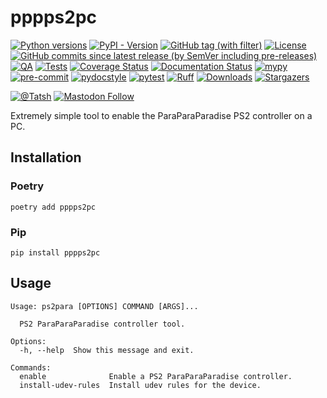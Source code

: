 # pppps2pc

[![Python versions](https://img.shields.io/pypi/pyversions/pppps2pc.svg?color=blue&logo=python&logoColor=white)](https://www.python.org/)
[![PyPI - Version](https://img.shields.io/pypi/v/pppps2pc)](https://pypi.org/project/pppps2pc/)
[![GitHub tag (with filter)](https://img.shields.io/github/v/tag/Tatsh/pppps2pc)](https://github.com/Tatsh/pppps2pc/tags)
[![License](https://img.shields.io/github/license/Tatsh/pppps2pc)](https://github.com/Tatsh/pppps2pc/blob/master/LICENSE.txt)
[![GitHub commits since latest release (by SemVer including pre-releases)](https://img.shields.io/github/commits-since/Tatsh/pppps2pc/v0.1.0/master)](https://github.com/Tatsh/pppps2pc/compare/v0.1.0...master)
[![QA](https://github.com/Tatsh/pppps2pc/actions/workflows/qa.yml/badge.svg)](https://github.com/Tatsh/pppps2pc/actions/workflows/qa.yml)
[![Tests](https://github.com/Tatsh/pppps2pc/actions/workflows/tests.yml/badge.svg)](https://github.com/Tatsh/pppps2pc/actions/workflows/tests.yml)
[![Coverage Status](https://coveralls.io/repos/github/Tatsh/pppps2pc/badge.svg?branch=master)](https://coveralls.io/github/Tatsh/pppps2pc?branch=master)
[![Documentation Status](https://readthedocs.org/projects/pppps2pc/badge/?version=latest)](https://pppps2pc.readthedocs.org/?badge=latest)
[![mypy](https://www.mypy-lang.org/static/mypy_badge.svg)](http://mypy-lang.org/)
[![pre-commit](https://img.shields.io/badge/pre--commit-enabled-brightgreen?logo=pre-commit&logoColor=white)](https://github.com/pre-commit/pre-commit)
[![pydocstyle](https://img.shields.io/badge/pydocstyle-enabled-AD4CD3)](http://www.pydocstyle.org/en/stable/)
[![pytest](https://img.shields.io/badge/pytest-zz?logo=Pytest&labelColor=black&color=black)](https://docs.pytest.org/en/stable/)
[![Ruff](https://img.shields.io/endpoint?url=https://raw.githubusercontent.com/astral-sh/ruff/main/assets/badge/v2.json)](https://github.com/astral-sh/ruff)
[![Downloads](https://static.pepy.tech/badge/pppps2pc/month)](https://pepy.tech/project/pppps2pc)
[![Stargazers](https://img.shields.io/github/stars/Tatsh/pppps2pc?logo=github&style=flat)](https://github.com/Tatsh/pppps2pc/stargazers)

[![@Tatsh](https://img.shields.io/badge/dynamic/json?url=https%3A%2F%2Fpublic.api.bsky.app%2Fxrpc%2Fapp.bsky.actor.getProfile%2F%3Factor%3Ddid%3Aplc%3Auq42idtvuccnmtl57nsucz72%26query%3D%24.followersCount%26style%3Dsocial%26logo%3Dbluesky%26label%3DFollow%2520%40Tatsh&query=%24.followersCount&style=social&logo=bluesky&label=Follow%20%40Tatsh)](https://bsky.app/profile/Tatsh.bsky.social)
[![Mastodon Follow](https://img.shields.io/mastodon/follow/109370961877277568?domain=hostux.social&style=social)](https://hostux.social/@Tatsh)

Extremely simple tool to enable the ParaParaParadise PS2 controller on a PC.

## Installation

### Poetry

```shell
poetry add pppps2pc
```

### Pip

```shell
pip install pppps2pc
```

## Usage

```shell
Usage: ps2para [OPTIONS] COMMAND [ARGS]...

  PS2 ParaParaParadise controller tool.

Options:
  -h, --help  Show this message and exit.

Commands:
  enable              Enable a PS2 ParaParaParadise controller.
  install-udev-rules  Install udev rules for the device.
```
